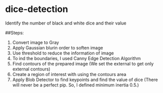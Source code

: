# dice-detection
Identify the number of black and white dice and their value

##Steps: 
  1. Convert image to Gray
  2. Apply Gaussian blurin order to soften image
  3. Use threshold to reduce the information of image 
  4. To ind the boundaries, I used Canny Edge Detection Algorithm
  5. Find contours of the prepared image (We set the external to get only external contours)
  6. Create a region of interest with using the contours area
  7. Apply Blob Detector to find keypoints and find the value of dice (There will never be a perfect pip. So, I defined minimum      inertia 0.5.)


